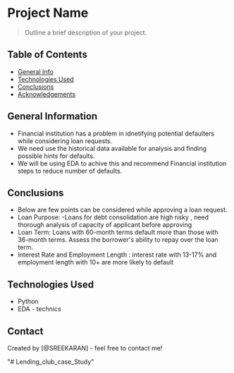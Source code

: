 # Project Name
> Outline a brief description of your project.


## Table of Contents
* [General Info](#general-information)
* [Technologies Used](#technologies-used)
* [Conclusions](#conclusions)
* [Acknowledgements](#acknowledgements)

<!-- You can include any other section that is pertinent to your problem -->

## General Information
- Financial institution has a problem in idnetifying potential defaulters while considering loan requests.
- We need use the historical data available for analysis and finding possible hints for defaults.
- We will be using EDA to achive this and recommend Financial institution steps to reduce number of defaults.


<!-- You don't have to answer all the questions - just the ones relevant to your project. -->

## Conclusions
- Below are few points can be considered  while approving a loan request.
- Loan Purpose: -Loans for debt consolidation are high risky , need thorough analysis of capacity of applicant before approving
- Loan Term: Loans with 60-month terms default  more than those with 36-month terms. Assess the borrower's ability to repay over the loan term.
- Interest Rate and Employment Length : interest rate with 13-17% and employment length with 10+ are more  likely to default

<!-- You don't have to answer all the questions - just the ones relevant to your project. -->


## Technologies Used
- Python
- EDA - technics 

<!-- As the libraries versions keep on changing, it is recommended to mention the version of library used in this project -->


## Contact
Created by [@SREEKARAN] - feel free to contact me!


<!-- Optional -->
<!-- ## License -->
<!-- This project is open source and available under the [... License](). -->

<!-- You don't have to include all sections - just the one's relevant to your project -->"# Lending_club_case_Study" 
